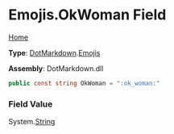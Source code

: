 # Emojis\.OkWoman Field

[Home](../../../README.md)

**Type**: [DotMarkdown](../../README.md)\.[Emojis](../README.md)

**Assembly**: DotMarkdown\.dll

```csharp
public const string OkWoman = ":ok_woman:"
```

### Field Value

System\.[String](https://docs.microsoft.com/en-us/dotnet/api/system.string)